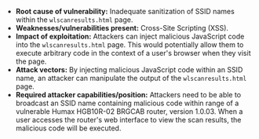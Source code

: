 - **Root cause of vulnerability:** Inadequate sanitization of SSID names within the `wlscanresults.html` page.
- **Weaknesses/vulnerabilities present:** Cross-Site Scripting (XSS).
- **Impact of exploitation:** Attackers can inject malicious JavaScript code into the `wlscanresults.html` page. This would potentially allow them to execute arbitrary code in the context of a user's browser when they visit the page.
- **Attack vectors:** By injecting malicious JavaScript code within an SSID name, an attacker can manipulate the output of the `wlscanresults.html` page.
- **Required attacker capabilities/position:** Attackers need to be able to broadcast an SSID name containing malicious code within range of a vulnerable Humax HGB10R-02 BRGCAB router, version 1.0.03. When a user accesses the router's web interface to view the scan results, the malicious code will be executed.